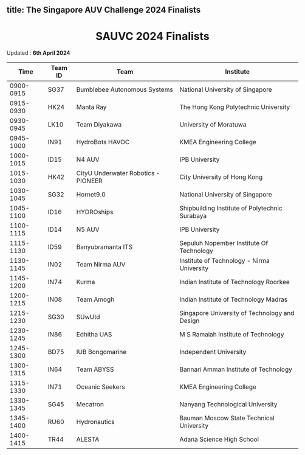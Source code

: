 title: The Singapore AUV Challenge 2024 Finalists
---

<style>
    body    {
        min-width : 80%
    }
</style>

<center><h1> SAUVC 2024 Finalists </h1></center>

Updated : **6th April 2024**

| Time      | Team ID | Team                                | Institute                                      |
| --------- | ------- | ----------------------------------- | ---------------------------------------------- |
| 0900-0915 | SG37    | Bumblebee Autonomous Systems        | National University of Singapore               |
| 0915-0930 | HK24    | Manta Ray                           | The Hong Kong Polytechnic University           |
| 0930-0945 | LK10    | Team Diyakawa                       | University of Moratuwa                         |
| 0945-1000 | IN91    | HydroBots HAVOC                     | KMEA Engineering College                       |
| 1000-1015 | ID15    | N4 AUV                              | IPB University                                 |
| 1015-1030 | HK42    | CityU Underwater Robotics - PIONEER | City University of Hong Kong                   |
| 1030-1045 | SG32    | Hornet9.0                           | National University of Singapore               |
| 1045-1100 | ID16    | HYDROships                          | Shipbuilding Institute of Polytechnic Surabaya |
| 1100-1115 | ID14    | N5 AUV                              | IPB University                                 |
| 1115-1130 | ID59    | Banyubramanta ITS                   | Sepuluh Nopember Institute Of Technology       |
| 1130-1145 | IN02    | Team Nirma AUV                      | Institute of Technology - Nirma University     |
| 1145-1200 | IN74    | Kurma                               | Indian Institute of Technology Roorkee         |
| 1200-1215 | IN08    | Team Amogh                          | Indian Institute of Technology Madras          |
| 1215-1230 | SG30    | SUwUtd                              | Singapore University of Technology and Design  |
| 1230-1245 | IN86    | Edhitha UAS                         | M S Ramaiah Institute of Technology            |
| 1245-1300 | BD75    | IUB Bongomarine                     | Independent University                         |
| 1300-1315 | IN64    | Team ABYSS                          | Bannari Amman Institute of Technology          |
| 1315-1330 | IN71    | Oceanic Seekers                     | KMEA Engineering College                       |
| 1330-1345 | SG45    | Mecatron                            | Nanyang Technological University               |
| 1345-1400 | RU60    | Hydronautics                        | Bauman Moscow State Technical University       |
| 1400-1415 | TR44    | ALESTA                              | Adana Science High School                      |